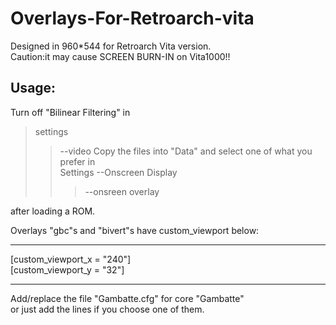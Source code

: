 # Overlays-For-Retroarch-vita

Designed in 960*544 for Retroarch Vita version.  
Caution:it may cause SCREEN BURN-IN on Vita1000!!  

Usage:
-------
Turn off "Bilinear Filtering" in  
>settings
>>--video
Copy the files into "Data" and select one of what you prefer in  
>Settings
>>--Onscreen Display
>>>--onsreen overlay

after loading a ROM.

Overlays "gbc"s and "bivert"s have custom_viewport below:  
_____________
[custom_viewport_x = "240"]  
[custom_viewport_y = "32"]  
_____________
Add/replace the file "Gambatte.cfg" for core "Gambatte"  
or just add the lines if you choose one of them.
